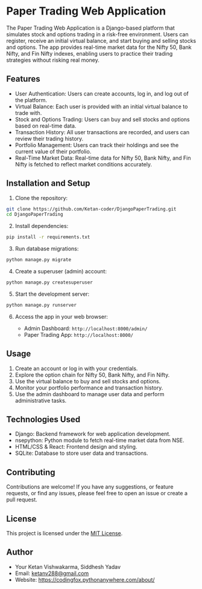 # Paper Trading Web Application

The Paper Trading Web Application is a Django-based platform that simulates stock and options trading in a risk-free environment. Users can register, receive an initial virtual balance, and start buying and selling stocks and options. The app provides real-time market data for the Nifty 50, Bank Nifty, and Fin Nifty indexes, enabling users to practice their trading strategies without risking real money.

## Features

- User Authentication: Users can create accounts, log in, and log out of the platform.
- Virtual Balance: Each user is provided with an initial virtual balance to trade with.
- Stock and Options Trading: Users can buy and sell stocks and options based on real-time data.
- Transaction History: All user transactions are recorded, and users can review their trading history.
- Portfolio Management: Users can track their holdings and see the current value of their portfolio.
- Real-Time Market Data: Real-time data for Nifty 50, Bank Nifty, and Fin Nifty is fetched to reflect market conditions accurately.

## Installation and Setup

1. Clone the repository:

```bash
git clone https://github.com/Ketan-coder/DjangoPaperTrading.git
cd DjangoPaperTrading
```

2. Install dependencies:

```bash
pip install -r requirements.txt
```

3. Run database migrations:

```bash
python manage.py migrate
```

4. Create a superuser (admin) account:

```bash
python manage.py createsuperuser
```

5. Start the development server:

```bash
python manage.py runserver
```

6. Access the app in your web browser:

   - Admin Dashboard: `http://localhost:8000/admin/`
   - Paper Trading App: `http://localhost:8000/`

## Usage

1. Create an account or log in with your credentials.
2. Explore the option chain for Nifty 50, Bank Nifty, and Fin Nifty.
3. Use the virtual balance to buy and sell stocks and options.
4. Monitor your portfolio performance and transaction history.
5. Use the admin dashboard to manage user data and perform administrative tasks.

## Technologies Used

- Django: Backend framework for web application development.
- nsepython: Python module to fetch real-time market data from NSE.
- HTML/CSS & React: Frontend design and styling.
- SQLite: Database to store user data and transactions.

## Contributing

Contributions are welcome! If you have any suggestions, or feature requests, or find any issues, please feel free to open an issue or create a pull request.

## License

This project is licensed under the [MIT License](LICENSE).

## Author

- Your Ketan Vishwakarma, Siddhesh Yadav
- Email: ketanv288@gmail.com
- Website: https://codingfox.pythonanywhere.com/about/
